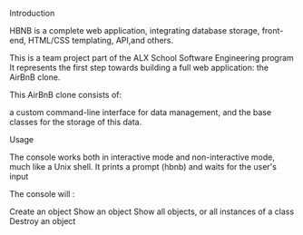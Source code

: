Introduction

HBNB is a complete web application, integrating database storage, front-end, HTML/CSS templating, API,and others.

This is a team project part of the ALX School Software Engineering program
It represents the first step towards building a full web application: the AirBnB clone.

This AirBnB clone consists of:

a custom command-line interface for data management,
and the base classes for the storage of this data.

Usage

The console works both in interactive mode and non-interactive mode, much like a Unix shell.
It prints a prompt (hbnb) and waits for the user's input

The console will :

Create an object
Show an object
Show all objects, or all instances of a class
Destroy an object
